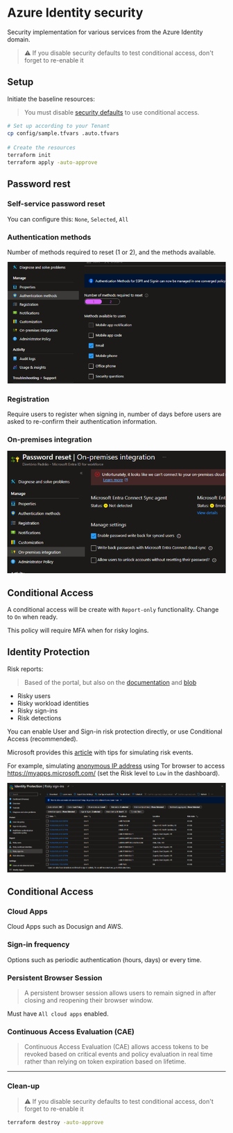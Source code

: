 # Azure Identity security

Security implementation for various services from the Azure Identity domain.

> ⚠️ If you disable security defaults to test conditional access, don't forget to re-enable it

## Setup

Initiate the baseline resources:

> You must disable [security defaults][4] to use conditional access.

```sh
# Set up according to your Tenant
cp config/sample.tfvars .auto.tfvars

# Create the resources
terraform init
terraform apply -auto-approve
```

## Password rest

### Self-service password reset

You can configure this: `None`, `Selected`, `All`

### Authentication methods

Number of methods required to reset (1 or 2), and the methods available.

<img src=".img/entra-password.png" />

### Registration

Require users to register when signing in, number of days before users are asked to re-confirm their authentication information.

### On-premises integration

<img src=".img/entra-password-onpremises-integration.png" />

## Conditional Access

A conditional access will be create with `Report-only` functionality. Change to `On` when ready.

This policy will require MFA when for risky logins.

## Identity Protection

Risk reports:

> Based of the portal, but also on the [documentation][1] and [blob][2]

- Risky users
- Risky workload identities
- Risky sign-ins
- Risk detections

You can enable User and Sign-in risk protection directly, or use Conditional Access (recommended).

Microsoft provides this [article][3] with tips for simulating risk events.

For example, simulating [anonymous IP address][5] using Tor browser to access https://myapps.microsoft.com/ (set the Risk level to `Low` in the dashboard).

<img src=".img/entra-signin-risk.png" />

## Conditional Access

### Cloud Apps

Cloud Apps such as Docusign and AWS.

### Sign-in frequency

Options such as periodic authentication (hours, days) or every time.

### Persistent Browser Session

> A persistent browser session allows users to remain signed in after closing and reopening their browser window.

Must have `All cloud apps` enabled.

### Continuous Access Evaluation (CAE)

> Continuous Access Evaluation (CAE) allows access tokens to be revoked based on critical events and policy evaluation in real time rather than relying on token expiration based on lifetime.

---

### Clean-up

> ⚠️ If you disable security defaults to test conditional access, don't forget to re-enable it

```sh
terraform destroy -auto-approve
```

[1]: https://learn.microsoft.com/en-us/entra/id-protection/howto-identity-protection-investigate-risk
[2]: https://techcommunity.microsoft.com/t5/microsoft-entra-azure-ad-blog/combatting-risky-sign-ins-in-azure-active-directory/ba-p/3724786#:~:text=For%20each%20risky%20sign%20in,risk%2C%20risk%20history%20of%20users.
[3]: https://learn.microsoft.com/en-us/entra/id-protection/howto-identity-protection-simulate-risk
[4]: https://learn.microsoft.com/en-us/entra/fundamentals/security-defaults#protect-privileged-activities-like-access-to-the-azure-portal
[5]: https://learn.microsoft.com/en-us/entra/id-protection/howto-identity-protection-simulate-risk#anonymous-ip-address

